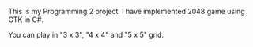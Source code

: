 This is my Programming 2 project.
I have implemented 2048 game using GTK in C#.

You can play in "3 x 3", "4 x 4" and "5 x 5" grid.



